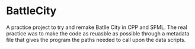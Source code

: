 # BattleCity

A practice project to try and remake Batlle City in CPP and SFML.
The real practice was to make the code as reuasble as possible through a metadata file that gives the program the paths needed to call upon the data scripts.
